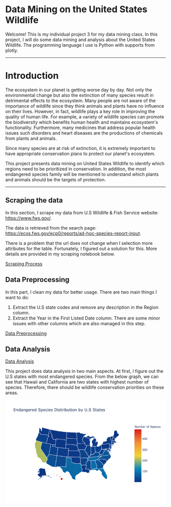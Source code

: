 # Data Mining on the United States Wildlife

Welcome!
This is my individual project 3 for my data mining class. In this project, I will do some data mining and analysis about the United States Wildlife. 
The programming language I use is Python with supports from plotly.

---

# Introduction

The ecosystem in our planet is getting worse day by day. Not only the environmental change but also the extinction of many species result in detrimental effects to the ecosystem. Many people are not aware of the importance of wildlife since they think animals and plants have no influence on their lives. However, in fact, wildlife plays a key role in improving the quality of human life. For example, a variety of wildlife species can promote the biodiversity which benefits human health and maintains ecosystem's functionality. Furthermore, many medicines that address popular health issues such disorders and heart diseases are the productions of chemicals from plants and animals.

Since many species are at risk of extinction, it is extremely important to have appropriate conservation plans to protect our planet's ecosystem.

This project presents data mining on United States Wildlife to identify which regions need to be prioritized in conservation. In addition, the most endangered species family will be mentioned to understand which plants and animals should be the targets of protection.

---

## Scraping the data

In this section, I scrape my data from U.S Wildlife & Fish Service website: https://www.fws.gov/.

The data is retrieved from the search page: https://ecos.fws.gov/ecp0/reports/ad-hoc-species-report-input.

There is a problem that the url does not change when I selection more attributes for the table. Fortunately, I figured out a solution for this. More details are provided in my scraping notebook below.

[Scraping Process](https://github.com/hieu2695/U.S-Wildlife/blob/master/ScrapingProcess.md)


## Data Preprocessing

In this part, I clean my data for better usage. 
There are two main things I want to do:
1. Extract the U.S state codes and remove any description in the Region column.
2. Extract the Year in the First Listed Date column.
There are some minor issues with other columns which are also managed in this step.

[Data Preprocessing](https://github.com/hieu2695/U.S-Wildlife/blob/master/Preprocessing%20Data.md)

## Data Analysis

[Data Analysis](https://github.com/hieu2695/U.S-Wildlife/blob/master/html/Analysis.html)

This project does data analysis in two main aspects. At first, I figure out the U.S states with most endangered species. From the below graph, we can see that Hawaii and California are two states with highest number of species. Therefore, there should be wildlife conservation priorities on these areas.

![Endangered Species Distribution](https://github.com/hieu2695/U.S-Wildlife/blob/master/Graph/States_en.png)


